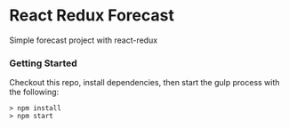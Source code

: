 # React Redux Forecast

Simple forecast project with react-redux
### Getting Started
Checkout this repo, install dependencies, then start the gulp process with the following:

```
> npm install
> npm start
```
